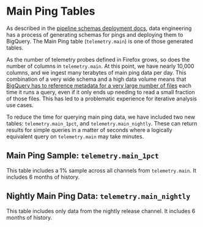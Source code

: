 # Main Ping Tables

As described in the [pipeline schemas deployment docs](https://docs.telemetry.mozilla.org/concepts/pipeline/schemas.html),
data engineering has a process of generating schemas for pings and deploying them to BigQuery. The Main Ping table (`telemetry.main`)
is one of those generated tables.

As the number of telemetry probes defined in Firefox grows, so does the number of columns in `telemetry.main`. At this point, we have nearly 10,000 columns, and we ingest many terabytes of main ping data per day. This combination of a very wide schema and a high data volume means that [BigQuery has to reference metadata for a very large number of files](https://console.cloud.google.com/support/cases/detail/25679061?project=moz-fx-data-shared-prod) each time it runs a query, even if it only ends up needing to read a small fraction of those files. This has led to a problematic experience for iterative analysis use cases.

To reduce the time for querying main ping data, we have included two new tables: `telemetry.main_1pct`, and `telemetry.main_nightly`. These can return results for simple queries in a matter of seconds where a logically equivalent query on `telemetry.main` may take minutes.

## Main Ping Sample: `telemetry.main_1pct`

This table includes a 1% sample across all channels from `telemetry.main`. It includes 6 months of history.

## Nightly Main Ping Data: `telemetry.main_nightly`

This table includes only data from the nightly release channel. It includes 6 months of history.

